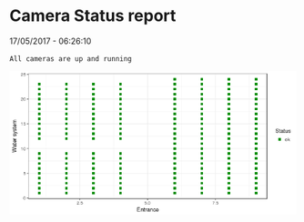 Camera Status report
================
17/05/2017 - 06:26:10

    All cameras are up and running

![](camreport_files/figure-markdown_github/unnamed-chunk-2-1.png)
